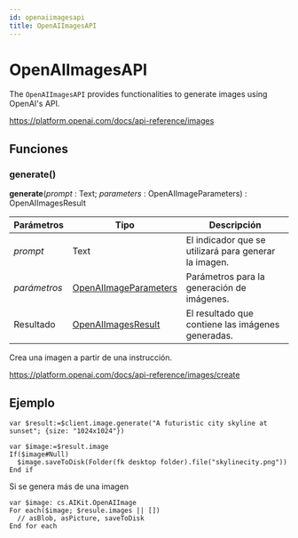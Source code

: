 ```yaml
---
id: openaiimagesapi
title: OpenAIImagesAPI
---
```


# OpenAIImagesAPI

The `OpenAIImagesAPI` provides functionalities to generate images using OpenAI's API.

https://platform.openai.com/docs/api-reference/images

## Funciones

### generate()

**generate**(*prompt* : Text; *parameters* : OpenAIImageParameters) : OpenAIImagesResult

| Parámetros   | Tipo                                              | Descripción                                                           |
| ------------ | ------------------------------------------------- | --------------------------------------------------------------------- |
| *prompt*     | Text                                              | El indicador que se utilizará para generar la imagen. |
| *parámetros* | [OpenAIImageParameters](OpenAIImageParameters.md) | Parámetros para la generación de imágenes.            |
| Resultado    | [OpenAIImagesResult](OpenAIImagesResult.md)       | El resultado que contiene las imágenes generadas.     |

Crea una imagen a partir de una instrucción.

https://platform.openai.com/docs/api-reference/images/create

## Ejemplo

```4d
var $result:=$client.image.generate("A futuristic city skyline at sunset"; {size: "1024x1024"})

var $image:=$result.image
If($image#Null)
  $image.saveToDisk(Folder(fk desktop folder).file("skylinecity.png"))
End if
```

Si se genera más de una imagen

```4d
var $image: cs.AIKit.OpenAIImage
For each($image; $resule.images || [])
  // asBlob, asPicture, saveToDisk
End for each
```